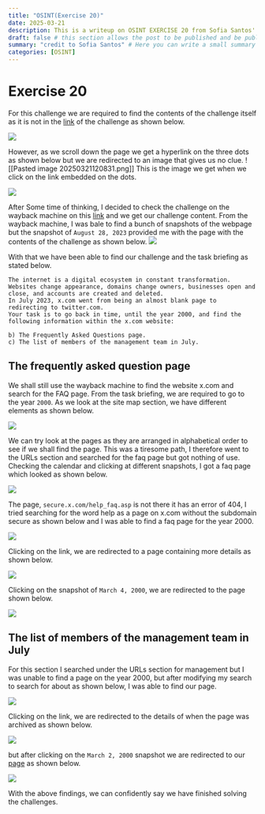 ```yaml
---
title: "OSINT(Exercise 20)"
date: 2025-03-21
description: This is a writeup on OSINT EXERCISE 20 from Sofia Santos' OSINT analysis and exercises.
draft: false # this section allows the post to be published and be public, is it is set to true the post will not be published.
summary: "credit to Sofia Santos" # Here you can write a small summary of the post if needed
categories: [OSINT]
---
```

# Exercise 20

For this challenge we are required to find the contents of the challenge itself as it is not in the [link](https://gralhix.com/list-of-osint-exercises/osint-exercise-020/) of the challenge as shown below.

![](Pasted%20image%2020250321120618.png)

However, as we scroll down the page we get a hyperlink on the three dots as shown below but we are redirected to an image that gives us no clue.
![[Pasted image 20250321120831.png]]
This is the image we get when we click on the link embedded on the dots.

![](so-close-i-can-almost-taste-it.png)

After Some time of thinking, I decided to check the challenge on the wayback machine on this [link](http://wayback.archive.org/) and we get our challenge content. From the wayback machine, I was bale to find a bunch of snapshots of the webpage but the snapshot of `August 28, 2023` provided me with the page with the contents of the challenge as shown below.
![](Pasted%20image%2020250321122044.png)

With that we have been able to find our challenge and the task briefing as stated below.
```
The internet is a digital ecosystem in constant transformation. Websites change appearance, domains change owners, businesses open and close, and accounts are created and deleted.  
In July 2023, x.com went from being an almost blank page to redirecting to twitter.com.  
Your task is to go back in time, until the year 2000, and find the following information within the x.com website:

b) The Frequently Asked Questions page.  
c) The list of members of the management team in July.
```

## The frequently asked question page
We shall still use the wayback machine to find the website x.com and search for the FAQ page.
From the task briefing, we are required to go to the year `2000`.  As we look at the site map section, we have different elements as shown below.

![](Pasted%20image%2020250321122900.png)

We can try look at the pages as they are arranged in alphabetical order to see if we shall find the page. This was a tiresome path, I therefore went to the URLs section and searched for the faq page but got nothing of use. Checking the calendar and clicking at different snapshots, I got a faq page which looked as shown below.

![](Pasted%20image%2020250321135022.png)

The page, `secure.x.com/help_faq.asp`  is not there it has an error of 404, I tried searching for the word help as a page on x.com without the subdomain secure as shown below and I was able to find a faq page for the year 2000.

![](Pasted%20image%2020250321145010.png)

Clicking on the link, we are redirected to a page containing more details as shown below.

![](Pasted%20image%2020250321145142.png)

Clicking on the snapshot of `March 4, 2000`, we are redirected to the page shown below.

![](Pasted%20image%2020250321135853.png)


## The list of members of the management team in July
For this section I searched under the URLs section for management but I was unable to find a page on the year 2000, but after modifying my search to search for about as shown below, I was able to find our page.

![](Pasted%20image%2020250321143829.png)

Clicking on the link, we are redirected to the details of when the page was archived as shown below.

![](Pasted%20image%2020250321144112.png)

but after clicking on the `March 2, 2000` snapshot we are redirected to our [page](https://web.archive.org/web/20000302221305/http://x.com:80/about_management.htm)  as shown below.

![](Pasted%20image%2020250321144248.png)

With the above findings, we can confidently say we have finished solving the challenges.

